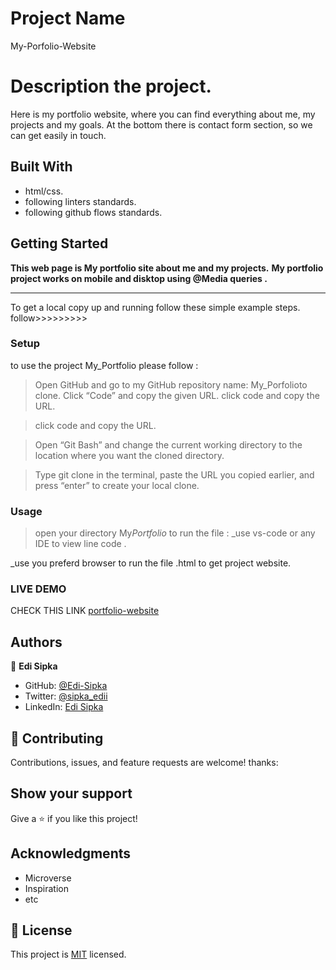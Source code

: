 # Project Name

My-Porfolio-Website

# Description the project.

Here is my portfolio website, where you can find everything about me, my projects and my goals. At the bottom there is contact form section, so we can get easily in touch.

## Built With

- html/css.
- following linters standards.
- following github flows standards.

## Getting Started

**This web page is My portfolio site about me and my projects.**
**My portfolio project works on mobile and disktop using @Media queries .**

---

To get a local copy up and running follow these simple example steps.
follow>>>>>>>>>

### Setup

to use the project My_Portfolio please follow :

> Open GitHub and go to my GitHub repository name: My_Porfolioto clone.
> Click “Code” and copy the given URL.
> click code and copy the URL.

> click code and copy the URL.

> Open “Git Bash” and change the current working directory to the location where you want the cloned directory.

> Type git clone in the terminal, paste the URL you copied earlier, and press “enter” to create your local clone.

### Usage

> open your directory My*Portfolio*
> to run the file :
> \_use vs-code or any IDE to view line code .

\_use you preferd browser to run the file .html to get project website.

### LIVE DEMO

CHECK THIS LINK [portfolio-website](https://edi-sipka.github.io/)

## Authors

👤 **Edi Sipka**

- GitHub: [@Edi-Sipka](https://github.com/edi-sipka)
- Twitter: [@sipka_edii](https://twitter.com/sipka_edii)
- LinkedIn: [Edi Sipka](https://www.linkedin.com/in/edi-%C5%A1ipka-5b681b202/)

## 🤝 Contributing

Contributions, issues, and feature requests are welcome!
thanks:

## Show your support

Give a ⭐️ if you like this project!

## Acknowledgments

- Microverse
- Inspiration
- etc

## 📝 License

This project is [MIT](./MIT.md) licensed.
